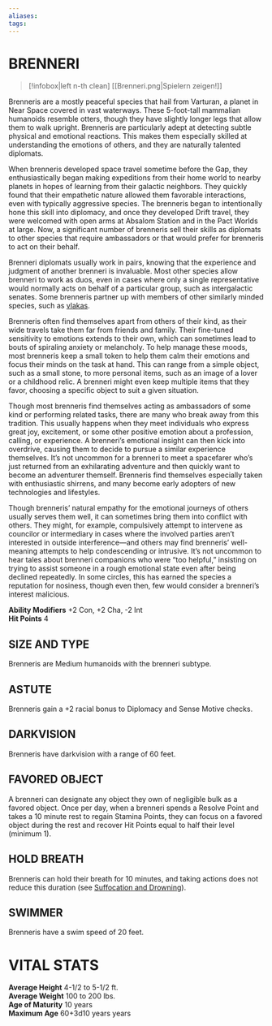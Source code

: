 ```yaml
---
aliases: 
tags: 
---
```

# BRENNERI

> [!infobox|left n-th clean]
> [[Brenneri.png|Spielern zeigen!]]
> 

Brenneris are a mostly peaceful species that hail from Varturan, a planet in Near Space covered in vast waterways. These 5-foot-tall mammalian humanoids resemble otters, though they have slightly longer legs that allow them to walk upright. Brenneris are particularly adept at detecting subtle physical and emotional reactions. This makes them especially skilled at understanding the emotions of others, and they are naturally talented diplomats.  
  
When brenneris developed space travel sometime before the Gap, they enthusiastically began making expeditions from their home world to nearby planets in hopes of learning from their galactic neighbors. They quickly found that their empathetic nature allowed them favorable interactions, even with typically aggressive species. The brenneris began to intentionally hone this skill into diplomacy, and once they developed Drift travel, they were welcomed with open arms at Absalom Station and in the Pact Worlds at large. Now, a significant number of brenneris sell their skills as diplomats to other species that require ambassadors or that would prefer for brenneris to act on their behalf.  
  
Brenneri diplomats usually work in pairs, knowing that the experience and judgment of another brenneri is invaluable. Most other species allow brenneri to work as duos, even in cases where only a single representative would normally acts on behalf of a particular group, such as intergalactic senates. Some brenneris partner up with members of other similarly minded species, such as [vlakas](https://aonsrd.com/Races.aspx?ItemName=Vlaka).  
  
Brenneris often find themselves apart from others of their kind, as their wide travels take them far from friends and family. Their fine-tuned sensitivity to emotions extends to their own, which can sometimes lead to bouts of spiraling anxiety or melancholy. To help manage these moods, most brenneris keep a small token to help them calm their emotions and focus their minds on the task at hand. This can range from a simple object, such as a small stone, to more personal items, such as an image of a lover or a childhood relic. A brenneri might even keep multiple items that they favor, choosing a specific object to suit a given situation.  
  
Though most brenneris find themselves acting as ambassadors of some kind or performing related tasks, there are many who break away from this tradition. This usually happens when they meet individuals who express great joy, excitement, or some other positive emotion about a profession, calling, or experience. A brenneri’s emotional insight can then kick into overdrive, causing them to decide to pursue a similar experience themselves. It’s not uncommon for a brenneri to meet a spacefarer who’s just returned from an exhilarating adventure and then quickly want to become an adventurer themself. Brenneris find themselves especially taken with enthusiastic shirrens, and many become early adopters of new technologies and lifestyles.  
  
Though brenneris’ natural empathy for the emotional journeys of others usually serves them well, it can sometimes bring them into conflict with others. They might, for example, compulsively attempt to intervene as councilor or intermediary in cases where the involved parties aren’t interested in outside interference—and others may find brenneris’ well-meaning attempts to help condescending or intrusive. It’s not uncommon to hear tales about brenneri companions who were “too helpful,” insisting on trying to assist someone in a rough emotional state even after being declined repeatedly. In some circles, this has earned the species a reputation for nosiness, though even then, few would consider a brenneri’s interest malicious.  
  
**Ability Modifiers** +2 Con, +2 Cha, -2 Int  
**Hit Points** 4

## SIZE AND TYPE

Brenneris are Medium humanoids with the brenneri subtype.  

## ASTUTE

Brenneris gain a +2 racial bonus to Diplomacy and Sense Motive checks.  

## DARKVISION

Brenneris have darkvision with a range of 60 feet.  

## FAVORED OBJECT

A brenneri can designate any object they own of negligible bulk as a favored object. Once per day, when a brenneri spends a Resolve Point and takes a 10 minute rest to regain Stamina Points, they can focus on a favored object during the rest and recover Hit Points equal to half their level (minimum 1).  

## HOLD BREATH

Brenneris can hold their breath for 10 minutes, and taking actions does not reduce this duration (see [Suffocation and Drowning](https://aonsrd.com/Rules.aspx?ID=Environmental%20Rules&Category=Environment)).  

## SWIMMER

Brenneris have a swim speed of 20 feet.

# VITAL STATS

**Average Height** 4-1/2 to 5-1/2 ft.   
**Average Weight** 100 to 200 lbs.   
**Age of Maturity** 10 years  
**Maximum Age** 60+3d10 years years
